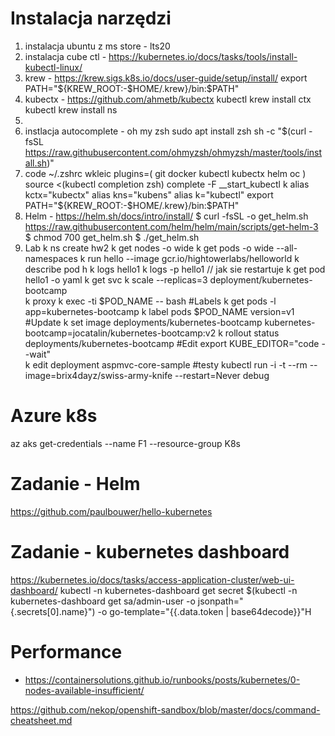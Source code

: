 
# Instalacja narzędzi

1. instalacja ubuntu z ms store - lts20
2. instalacja cube ctl - https://kubernetes.io/docs/tasks/tools/install-kubectl-linux/
3. krew - https://krew.sigs.k8s.io/docs/user-guide/setup/install/
   export PATH="${KREW_ROOT:-$HOME/.krew}/bin:$PATH"
4. kubectx - https://github.com/ahmetb/kubectx
   kubectl krew install ctx 
   kubectl krew install ns
5.
6. instlacja autocomplete - oh my zsh
   sudo apt install zsh 
   sh -c "$(curl -fsSL https://raw.githubusercontent.com/ohmyzsh/ohmyzsh/master/tools/install.sh)"
7. code ~/.zshrc
   wkleic 
   plugins=(
      git
      docker
      kubectl
      kubectx
      helm
      oc
    )
   source <(kubectl completion zsh)
   complete -F __start_kubectl k
   alias kctx="kubectx"
   alias kns="kubens"
   alias k="kubectl"
   export PATH="${KREW_ROOT:-$HOME/.krew}/bin:$PATH"
8. Helm - https://helm.sh/docs/intro/install/
   $ curl -fsSL -o get_helm.sh https://raw.githubusercontent.com/helm/helm/main/scripts/get-helm-3
   $ chmod 700 get_helm.sh
   $ ./get_helm.sh
8. Lab
 k ns create hw2
 k get nodes -o wide 
 k get pods -o wide --all-namespaces
 k run hello --image gcr.io/hightowerlabs/helloworld
 k describe pod h
 k logs hello1 
 k logs -p hello1   // jak sie restartuje
 k get pod hello1 -o yaml
 k get svc
 k scale --replicas=3 deployment/kubernetes-bootcamp  
 k proxy
 k exec -ti $POD_NAME -- bash
 #Labels
 k get pods -l app=kubernetes-bootcamp
 k label pods $POD_NAME version=v1
 #Update
 k set image deployments/kubernetes-bootcamp kubernetes-bootcamp=jocatalin/kubernetes-bootcamp:v2
 k rollout status deployments/kubernetes-bootcamp
#Edit
export KUBE_EDITOR="code --wait"    
k edit deployment aspmvc-core-sample
#testy
kubectl run -i -t --rm --image=brix4dayz/swiss-army-knife --restart=Never debug  
# Azure k8s
az aks get-credentials --name F1 --resource-group K8s
# Zadanie - Helm
https://github.com/paulbouwer/hello-kubernetes
# Zadanie - kubernetes dashboard
https://kubernetes.io/docs/tasks/access-application-cluster/web-ui-dashboard/
kubectl -n kubernetes-dashboard get secret $(kubectl -n kubernetes-dashboard get sa/admin-user -o jsonpath="{.secrets[0].name}") -o go-template="{{.data.token | base64decode}}"H

# Performance
- https://containersolutions.github.io/runbooks/posts/kubernetes/0-nodes-available-insufficient/

https://github.com/nekop/openshift-sandbox/blob/master/docs/command-cheatsheet.md